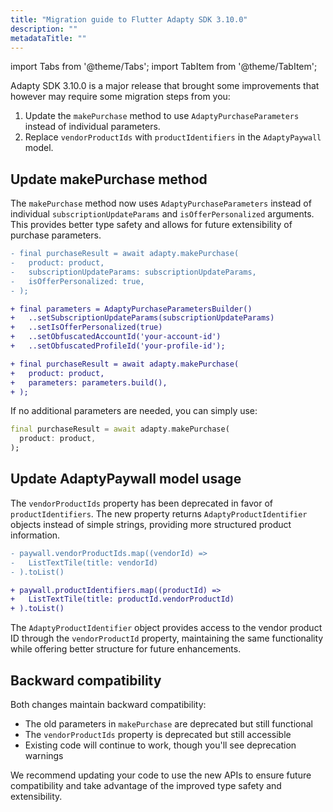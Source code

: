 ```yaml
---
title: "Migration guide to Flutter Adapty SDK 3.10.0"
description: ""
metadataTitle: ""
---
```

import Tabs from '@theme/Tabs';
import TabItem from '@theme/TabItem';

Adapty SDK 3.10.0 is a major release that brought some improvements that however may require some migration steps from you:

1. Update the `makePurchase` method to use `AdaptyPurchaseParameters` instead of individual parameters.
2. Replace `vendorProductIds` with `productIdentifiers` in the `AdaptyPaywall` model.

## Update makePurchase method

The `makePurchase` method now uses `AdaptyPurchaseParameters` instead of individual `subscriptionUpdateParams` and `isOfferPersonalized` arguments. This provides better type safety and allows for future extensibility of purchase parameters.

```diff showLineNumbers
- final purchaseResult = await adapty.makePurchase(
-   product: product,
-   subscriptionUpdateParams: subscriptionUpdateParams,
-   isOfferPersonalized: true,
- );

+ final parameters = AdaptyPurchaseParametersBuilder()
+   ..setSubscriptionUpdateParams(subscriptionUpdateParams)
+   ..setIsOfferPersonalized(true)
+   ..setObfuscatedAccountId('your-account-id')
+   ..setObfuscatedProfileId('your-profile-id');

+ final purchaseResult = await adapty.makePurchase(
+   product: product,
+   parameters: parameters.build(),
+ );
```

If no additional parameters are needed, you can simply use:

```dart showLineNumbers
final purchaseResult = await adapty.makePurchase(
  product: product,
);
```

## Update AdaptyPaywall model usage

The `vendorProductIds` property has been deprecated in favor of `productIdentifiers`. The new property returns `AdaptyProductIdentifier` objects instead of simple strings, providing more structured product information.

```diff showLineNumbers
- paywall.vendorProductIds.map((vendorId) => 
-   ListTextTile(title: vendorId)
- ).toList()

+ paywall.productIdentifiers.map((productId) => 
+   ListTextTile(title: productId.vendorProductId)
+ ).toList()
```

The `AdaptyProductIdentifier` object provides access to the vendor product ID through the `vendorProductId` property, maintaining the same functionality while offering better structure for future enhancements.

## Backward compatibility

Both changes maintain backward compatibility:
- The old parameters in `makePurchase` are deprecated but still functional
- The `vendorProductIds` property is deprecated but still accessible
- Existing code will continue to work, though you'll see deprecation warnings

We recommend updating your code to use the new APIs to ensure future compatibility and take advantage of the improved type safety and extensibility. 